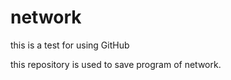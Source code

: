 network
=======

this is a test for using GitHub

this repository is used to save program of network. 
